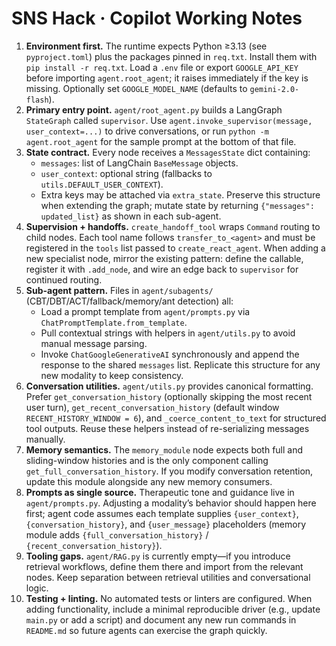 # SNS Hack · Copilot Working Notes

1. **Environment first.** The runtime expects Python ≥3.13 (see `pyproject.toml`) plus the packages pinned in `req.txt`. Install them with `pip install -r req.txt`. Load a `.env` file or export `GOOGLE_API_KEY` before importing `agent.root_agent`; it raises immediately if the key is missing. Optionally set `GOOGLE_MODEL_NAME` (defaults to `gemini-2.0-flash`).
2. **Primary entry point.** `agent/root_agent.py` builds a LangGraph `StateGraph` called `supervisor`. Use `agent.invoke_supervisor(message, user_context=...)` to drive conversations, or run `python -m agent.root_agent` for the sample prompt at the bottom of that file.
3. **State contract.** Every node receives a `MessagesState` dict containing:
   - `messages`: list of LangChain `BaseMessage` objects.
   - `user_context`: optional string (fallbacks to `utils.DEFAULT_USER_CONTEXT`).
   - Extra keys may be attached via `extra_state`.
   Preserve this structure when extending the graph; mutate state by returning `{"messages": updated_list}` as shown in each sub-agent.
4. **Supervision + handoffs.** `create_handoff_tool` wraps `Command` routing to child nodes. Each tool name follows `transfer_to_<agent>` and must be registered in the `tools` list passed to `create_react_agent`. When adding a new specialist node, mirror the existing pattern: define the callable, register it with `.add_node`, and wire an edge back to `supervisor` for continued routing.
5. **Sub-agent pattern.** Files in `agent/subagents/` (CBT/DBT/ACT/fallback/memory/ant detection) all:
   - Load a prompt template from `agent/prompts.py` via `ChatPromptTemplate.from_template`.
   - Pull contextual strings with helpers in `agent/utils.py` to avoid manual message parsing.
   - Invoke `ChatGoogleGenerativeAI` synchronously and append the response to the shared `messages` list.
   Replicate this structure for any new modality to keep consistency.
6. **Conversation utilities.** `agent/utils.py` provides canonical formatting. Prefer `get_conversation_history` (optionally skipping the most recent user turn), `get_recent_conversation_history` (default window `RECENT_HISTORY_WINDOW = 6`), and `_coerce_content_to_text` for structured tool outputs. Reuse these helpers instead of re-serializing messages manually.
7. **Memory semantics.** The `memory_module` node expects both full and sliding-window histories and is the only component calling `get_full_conversation_history`. If you modify conversation retention, update this module alongside any new memory consumers.
8. **Prompts as single source.** Therapeutic tone and guidance live in `agent/prompts.py`. Adjusting a modality’s behavior should happen here first; agent code assumes each template supplies `{user_context}`, `{conversation_history}`, and `{user_message}` placeholders (memory module adds `{full_conversation_history}` / `{recent_conversation_history}`).
9. **Tooling gaps.** `agent/RAG.py` is currently empty—if you introduce retrieval workflows, define them there and import from the relevant nodes. Keep separation between retrieval utilities and conversational logic.
10. **Testing + linting.** No automated tests or linters are configured. When adding functionality, include a minimal reproducible driver (e.g., update `main.py` or add a script) and document any new run commands in `README.md` so future agents can exercise the graph quickly.
